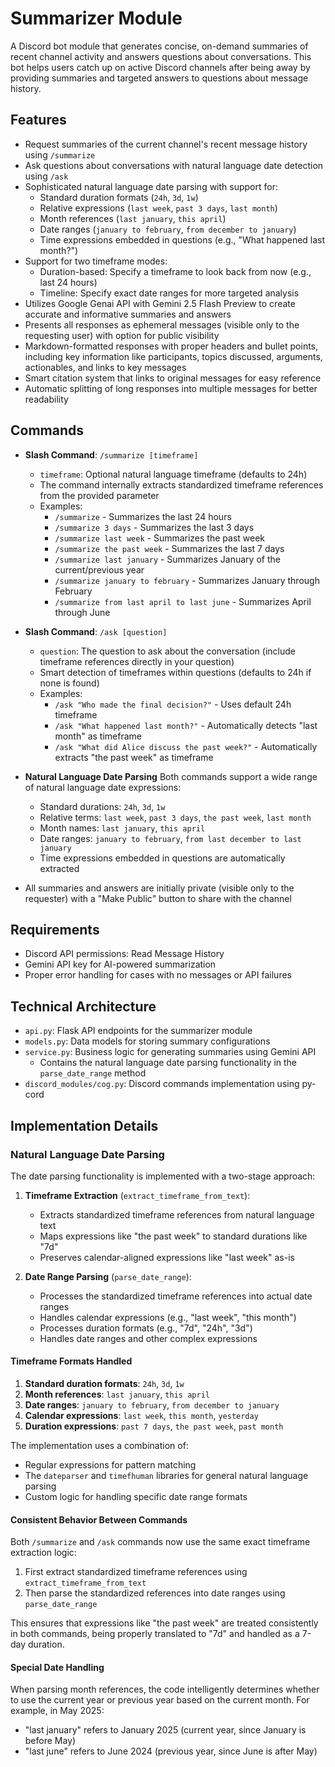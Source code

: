 # Summarizer Module

A Discord bot module that generates concise, on-demand summaries of recent channel activity and answers questions about conversations. This bot helps users catch up on active Discord channels after being away by providing summaries and targeted answers to questions about message history.

## Features

- Request summaries of the current channel's recent message history using `/summarize`
- Ask questions about conversations with natural language date detection using `/ask`
- Sophisticated natural language date parsing with support for:
  - Standard duration formats (`24h`, `3d`, `1w`)
  - Relative expressions (`last week`, `past 3 days`, `last month`)
  - Month references (`last january`, `this april`)
  - Date ranges (`january to february`, `from december to january`)
  - Time expressions embedded in questions (e.g., "What happened last month?")
- Support for two timeframe modes:
  - Duration-based: Specify a timeframe to look back from now (e.g., last 24 hours)
  - Timeline: Specify exact date ranges for more targeted analysis
- Utilizes Google Genai API with Gemini 2.5 Flash Preview to create accurate and informative summaries and answers
- Presents all responses as ephemeral messages (visible only to the requesting user) with option for public visibility
- Markdown-formatted responses with proper headers and bullet points, including key information like participants, topics discussed, arguments, actionables, and links to key messages
- Smart citation system that links to original messages for easy reference
- Automatic splitting of long responses into multiple messages for better readability

## Commands

- **Slash Command**: `/summarize [timeframe]`
  - `timeframe`: Optional natural language timeframe (defaults to 24h)
  - The command internally extracts standardized timeframe references from the provided parameter
  - Examples:
    - `/summarize` - Summarizes the last 24 hours
    - `/summarize 3 days` - Summarizes the last 3 days
    - `/summarize last week` - Summarizes the past week
    - `/summarize the past week` - Summarizes the last 7 days
    - `/summarize last january` - Summarizes January of the current/previous year
    - `/summarize january to february` - Summarizes January through February
    - `/summarize from last april to last june` - Summarizes April through June

- **Slash Command**: `/ask [question]`
  - `question`: The question to ask about the conversation (include timeframe references directly in your question)
  - Smart detection of timeframes within questions (defaults to 24h if none is found)
  - Examples:
    - `/ask "Who made the final decision?"` - Uses default 24h timeframe
    - `/ask "What happened last month?"` - Automatically detects "last month" as timeframe
    - `/ask "What did Alice discuss the past week?"` - Automatically extracts "the past week" as timeframe

- **Natural Language Date Parsing**
  Both commands support a wide range of natural language date expressions:
  - Standard durations: `24h`, `3d`, `1w`
  - Relative terms: `last week`, `past 3 days`, `the past week`, `last month`
  - Month names: `last january`, `this april`
  - Date ranges: `january to february`, `from last december to last january`
  - Time expressions embedded in questions are automatically extracted

- All summaries and answers are initially private (visible only to the requester) with a "Make Public" button to share with the channel

## Requirements

- Discord API permissions: Read Message History
- Gemini API key for AI-powered summarization
- Proper error handling for cases with no messages or API failures

## Technical Architecture

- `api.py`: Flask API endpoints for the summarizer module
- `models.py`: Data models for storing summary configurations
- `service.py`: Business logic for generating summaries using Gemini API
  - Contains the natural language date parsing functionality in the `parse_date_range` method
- `discord_modules/cog.py`: Discord commands implementation using py-cord

## Implementation Details

### Natural Language Date Parsing

The date parsing functionality is implemented with a two-stage approach:

1. **Timeframe Extraction** (`extract_timeframe_from_text`):
   - Extracts standardized timeframe references from natural language text
   - Maps expressions like "the past week" to standard durations like "7d"
   - Preserves calendar-aligned expressions like "last week" as-is
   
2. **Date Range Parsing** (`parse_date_range`):
   - Processes the standardized timeframe references into actual date ranges
   - Handles calendar expressions (e.g., "last week", "this month")
   - Processes duration formats (e.g., "7d", "24h", "3d")
   - Handles date ranges and other complex expressions

#### Timeframe Formats Handled

1. **Standard duration formats**: `24h`, `3d`, `1w`
2. **Month references**: `last january`, `this april`
3. **Date ranges**: `january to february`, `from december to january`
4. **Calendar expressions**: `last week`, `this month`, `yesterday`
5. **Duration expressions**: `past 7 days`, `the past week`, `past month`

The implementation uses a combination of:
- Regular expressions for pattern matching
- The `dateparser` and `timefhuman` libraries for general natural language parsing
- Custom logic for handling specific date range formats

#### Consistent Behavior Between Commands

Both `/summarize` and `/ask` commands now use the same exact timeframe extraction logic:

1. First extract standardized timeframe references using `extract_timeframe_from_text`
2. Then parse the standardized references into date ranges using `parse_date_range`

This ensures that expressions like "the past week" are treated consistently in both commands, being properly translated to "7d" and handled as a 7-day duration.

#### Special Date Handling

When parsing month references, the code intelligently determines whether to use the current year or previous year based on the current month. For example, in May 2025:
- "last january" refers to January 2025 (current year, since January is before May)
- "last june" refers to June 2024 (previous year, since June is after May)